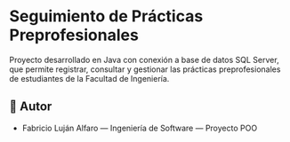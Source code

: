 # Seguimiento de Prácticas Preprofesionales

Proyecto desarrollado en Java con conexión a base de datos SQL Server, que permite registrar, consultar y gestionar las prácticas preprofesionales de estudiantes de la Facultad de Ingeniería.

## 👤 Autor

- Fabricio Luján Alfaro — Ingeniería de Software — Proyecto POO
